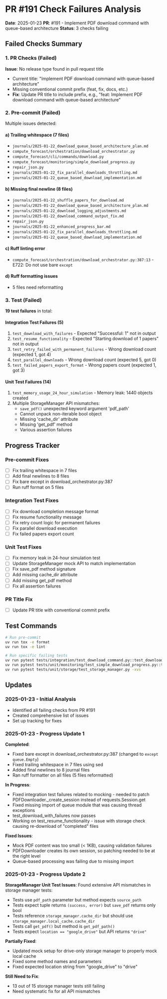 # PR #191 Check Failures Analysis

**Date**: 2025-01-23
**PR**: #191 - Implement PDF download command with queue-based architecture
**Status**: 3 checks failing

## Failed Checks Summary

### 1. PR Checks (Failed)
**Issue**: No release type found in pull request title
- Current title: "Implement PDF download command with queue-based architecture"
- Missing conventional commit prefix (feat, fix, docs, etc.)
- **Fix**: Update PR title to include prefix, e.g., "feat: Implement PDF download command with queue-based architecture"

### 2. Pre-commit (Failed)
Multiple issues detected:

#### a) Trailing whitespace (7 files)
- `journals/2025-01-22_download_queue_based_architecture_plan.md`
- `compute_forecast/orchestration/download_orchestrator.py`
- `compute_forecast/cli/commands/download.py`
- `compute_forecast/monitoring/simple_download_progress.py`
- `repair_json.py`
- `journals/2025-01-22_fix_parallel_downloads_throttling.md`
- `journals/2025-01-22_queue_based_download_implementation.md`

#### b) Missing final newline (8 files)
- `journals/2025-01-22_shuffle_papers_for_download.md`
- `journals/2025-01-22_download_queue_based_architecture_plan.md`
- `journals/2025-01-22_download_logging_adjustments.md`
- `journals/2025-01-22_download_command_output_fix.md`
- `repair_json.py`
- `journals/2025-01-22_enhanced_progress_bar.md`
- `journals/2025-01-22_fix_parallel_downloads_throttling.md`
- `journals/2025-01-22_queue_based_download_implementation.md`

#### c) Ruff linting error
- `compute_forecast/orchestration/download_orchestrator.py:387:13` - E722: Do not use bare `except`

#### d) Ruff formatting issues
- 5 files need reformatting

### 3. Test (Failed)
**19 test failures** in total:

#### Integration Test Failures (5)
1. `test_download_with_failures` - Expected "Successful: 1" not in output
2. `test_resume_functionality` - Expected "Starting download of 1 papers" not in output
3. `test_retry_failed_with_permanent_failures` - Wrong download count (expected 1, got 4)
4. `test_parallel_downloads` - Wrong download count (expected 5, got 0)
5. `test_failed_papers_export_format` - Wrong papers count (expected 1, got 3)

#### Unit Test Failures (14)
1. `test_memory_usage_24_hour_simulation` - Memory leak: 1440 objects created
2. Multiple StorageManager API mismatches:
   - `save_pdf()` unexpected keyword argument 'pdf_path'
   - Cannot unpack non-iterable bool object
   - Missing 'cache_dir' attribute
   - Missing 'get_pdf' method
   - Various assertion failures

## Progress Tracker

### Pre-commit Fixes
- [ ] Fix trailing whitespace in 7 files
- [ ] Add final newlines to 8 files  
- [ ] Fix bare except in download_orchestrator.py:387
- [ ] Run ruff format on 5 files

### Integration Test Fixes
- [ ] Fix download completion message format
- [ ] Fix resume functionality message
- [ ] Fix retry count logic for permanent failures
- [ ] Fix parallel download execution
- [ ] Fix failed papers export count

### Unit Test Fixes
- [ ] Fix memory leak in 24-hour simulation test
- [ ] Update StorageManager mock API to match implementation
- [ ] Fix save_pdf method signature
- [ ] Add missing cache_dir attribute
- [ ] Add missing get_pdf method
- [ ] Fix all assertion failures

### PR Title Fix
- [ ] Update PR title with conventional commit prefix

## Test Commands
```bash
# Run pre-commit
uv run tox -e format
uv run tox -e lint

# Run specific failing tests
uv run pytest tests/integration/test_download_command.py::test_download_with_failures -xvs
uv run pytest tests/unit/monitoring/test_simple_download_progress.py::test_memory_usage_24_hour_simulation -xvs
uv run pytest tests/unit/storage/test_storage_manager.py -xvs
```

## Updates

### 2025-01-23 - Initial Analysis
- Identified all failing checks from PR #191
- Created comprehensive list of issues
- Set up tracking for fixes

### 2025-01-23 - Progress Update 1
**Completed**:
- Fixed bare except in download_orchestrator.py:387 (changed to `except queue.Empty`)
- Fixed trailing whitespace in 7 files using sed
- Added final newlines to 8 journal files
- Ran ruff formatter on all files (5 files reformatted)

**In Progress**:
- Fixed integration test failures related to mocking - needed to patch PDFDownloader._create_session instead of requests.Session.get
- Fixed missing import of queue module that was causing thread exceptions
- test_download_with_failures now passes
- Working on test_resume_functionality - issue with storage check causing re-download of "completed" files

**Fixed Issues**:
- Mock PDF content was too small (< 1KB), causing validation failures
- PDFDownloader creates its own session, so patching needed to be at the right level
- Queue-based processing was failing due to missing import

### 2025-01-23 - Progress Update 2
**StorageManager Unit Test Issues**:
Found extensive API mismatches in storage manager tests:
- Tests use `pdf_path` parameter but method expects `source_path`
- Tests expect tuple returns `(success, error)` but `save_pdf` returns only bool
- Tests reference `storage_manager.cache_dir` but should use `storage_manager.local_cache.cache_dir`
- Tests call `get_pdf()` but method is `get_pdf_path()`
- Tests expect `location == "google_drive"` but API returns `"drive"`

**Partially Fixed**:
- Updated mock setup for drive-only storage manager to properly mock local cache
- Fixed some method names and parameters
- Fixed expected location string from "google_drive" to "drive"

**Still Need to Fix**:
- 13 out of 15 storage manager tests still failing
- Need systematic fix for all API mismatches